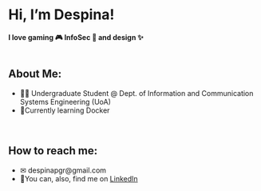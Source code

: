 <h1>Hi, I’m Despina!</h1> <b> I love gaming 🎮 InfoSec 🔐 and design ✨ </b>
<br><br>
<h2>About Me:</h2>
<ul>
  <li>👩‍🎓 Undergraduate Student @ Dept. of Information and Communication Systems Engineering (UoA)</li>
  <li>🌱Currently learning Docker </li>
</ul>
<br>
<h2>How to reach me:</h2>
<ul>
  <li>✉ despinapgr@gmail.com </li>
  <li>🤝You can, also, find me on <a href="https://www.linkedin.com/in/despinapapadopoulou/">LinkedIn</a></li>
  
</ul>
